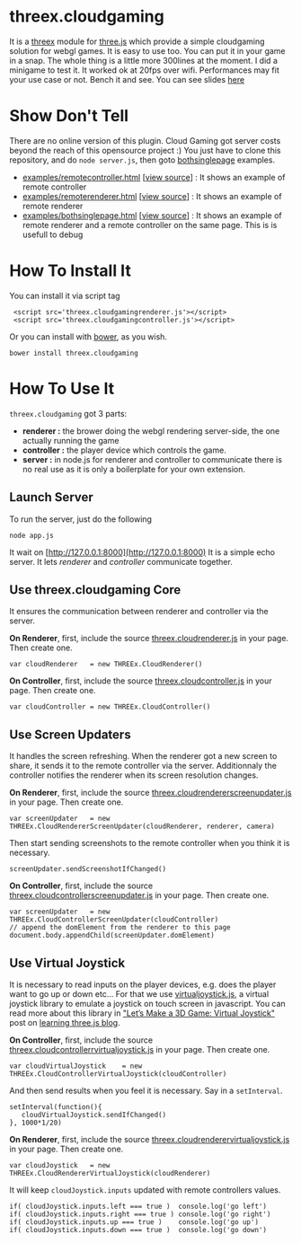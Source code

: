 threex.cloudgaming
===================

It is a 
[threex](http://jeromeetienne.github.io/threex/) module 
for 
[three.js](http://threejs.org)
which provide a simple cloudgaming solution for webgl games.
It is easy to use too. 
You can put it in your game in a snap.
The whole thing is a little more 300lines at the moment.
I did a minigame to test it. 
It worked ok at 20fps over wifi. 
Performances may fit your use case or not.
Bench it and see.
You can see slides [here](http://jeromeetienne.github.io/threex.cloudgaming/slides/)

Show Don't Tell
===============
There are no online version of this plugin. Cloud Gaming got server costs beyond the reach of this opensource project :)
You just have to clone this repository, and do ```node server.js```, then goto [bothsinglepage](http://127.0.0.1:8000/examples/bothsinglepage.html) examples.

* [examples/remotecontroller.html](http://jeromeetienne.github.io/threex.cloudgaming/examples/remotecontroller.html)
\[[view source](https://github.com/jeromeetienne/threex.cloudgaming/blob/master/examples/remotecontroller.html)\] :
It shows an example of remote controller
* [examples/remoterenderer.html](http://jeromeetienne.github.io/threex.cloudgaming/examples/remoterenderer.html)
\[[view source](https://github.com/jeromeetienne/threex.cloudgaming/blob/master/examples/remoterenderer.html)\] :
It shows an example of remote renderer
* [examples/bothsinglepage.html](http://jeromeetienne.github.io/threex.cloudgaming/examples/bothsinglepage.html)
\[[view source](https://github.com/jeromeetienne/threex.cloudgaming/blob/master/examples/bothsinglepage.html)\] :
It shows an example of remote renderer and a remote controller on the same page.
This is is usefull to debug


How To Install It
=================

You can install it via script tag

```
 <script src='threex.cloudgamingrenderer.js'></script>
 <script src='threex.cloudgamingcontroller.js'></script>
```

Or you can install with [bower](http://bower.io/), as you wish.

```
bower install threex.cloudgaming
```

# How To Use It

```threex.cloudgaming``` got 3 parts:

* **renderer :** the brower doing the webgl rendering server-side, the one actually running the game
* **controller :** the player device which controls the game.
* **server :** in node.js for renderer and controller to communicate
there is no real use as it is only a boilerplate for your own extension.

## Launch Server

To run the server, just do the following

```
node app.js
```

It wait on [http://127.0.0.1:8000](http://127.0.0.1:8000)
It is a simple echo server.
It lets *renderer* and *controller* communicate together.

## Use threex.cloudgaming Core

It ensures the communication between renderer and controller via the server.

**On Renderer**, first, include the source [threex.cloudrenderer.js](https://github.com/jeromeetienne/threex.cloudgaming/blob/master/threex.cloudrenderer.js) in your page. Then create one.

```
var cloudRenderer	= new THREEx.CloudRenderer()
```

**On Controller**, first, include the source [threex.cloudcontroller.js](https://github.com/jeromeetienne/threex.cloudgaming/blob/master/threex.cloudcontroller.js) in your page. Then create one.

```
var cloudController	= new THREEx.CloudController()
```

## Use Screen Updaters

It handles the screen refreshing. When the renderer got a new
screen to share, it sends it to the remote controller via the server. Additionnaly the controller notifies the renderer when its screen resolution changes.

**On Renderer**, first, include the source [threex.cloudrendererscreenupdater.js](https://github.com/jeromeetienne/threex.cloudgaming/blob/master/threex.cloudrendererscreenupdater.js) in your page. Then create one.

```
var screenUpdater	= new THREEx.CloudRendererScreenUpdater(cloudRenderer, renderer, camera)
```

Then start sending screenshots to the remote controller when you think it is necessary.

```
screenUpdater.sendScreenshotIfChanged()
```

**On Controller**, first, include the source [threex.cloudcontrollerscreenupdater.js](https://github.com/jeromeetienne/threex.cloudgaming/blob/master/threex.cloudcontrollerscreenupdater.js) in your page. Then create one.

```
var screenUpdater	= new THREEx.CloudControllerScreenUpdater(cloudController)
// append the domElement from the renderer to this page
document.body.appendChild(screenUpdater.domElement)
```


## Use Virtual Joystick
It is necessary to read inputs on the player devices, e.g. does the player want to go up or down etc… 
For that we use [virtualjoystick.js](https://github.com/jeromeetienne/virtualjoystick.js), a virtual joystick library to emulate a joystick on touch screen in javascript.
You can read more about this library in ["Let’s Make a 3D Game: Virtual Joystick"](http://learningthreejs.com/blog/2011/12/26/let-s-make-a-3d-game-virtual-joystick/) post on [learning three.js blog](http://learningthreejs.com).

**On Controller**, first, include the source [threex.cloudcontrollerrvirtualjoystick.js](https://github.com/jeromeetienne/threex.cloudgaming/blob/master/threex.cloudcontrollervirtualjoystick.js) in your page. Then create one.

```
var cloudVirtualJoystick	= new THREEx.CloudControllerVirtualJoystick(cloudController)
```

And then send results when you feel it is necessary. Say in a ```setInterval```.

```
setInterval(function(){
   cloudVirtualJoystick.sendIfChanged()
}, 1000*1/20)
```

**On Renderer**, first, include the source [threex.cloudrenderervirtualjoystick.js](https://github.com/jeromeetienne/threex.cloudgaming/blob/master/threex.cloudrenderervirtualjoystick.js) in your page. Then create one.

```
var cloudJoystick	= new THREEx.CloudRendererVirtualJoystick(cloudRenderer)
```

It will keep ```cloudJoystick.inputs``` updated with remote controllers values.

```
if( cloudJoystick.inputs.left === true )  console.log('go left')
if( cloudJoystick.inputs.right === true ) console.log('go right')
if( cloudJoystick.inputs.up === true )    console.log('go up')
if( cloudJoystick.inputs.down === true )  console.log('go down')
```



